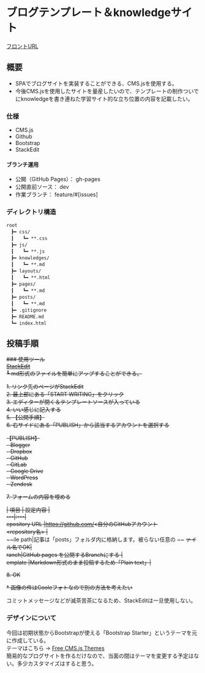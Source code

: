 # ブログテンプレート＆knowledgeサイト
<a href="https://aso-takahiro.github.io/cms/">フロントURL</a>

## 概要
* SPAでブログサイトを実装することができる、CMS.jsを使用する。
* 今後CMS.jsを使用したサイトを量産したいので、テンプレートの制作ついでにknowledgeを書き連ねた学習サイト的な立ち位置の内容を記載したい。

### 仕様
* CMS.js
* Github
* Bootstrap
* StackEdit
  
#### ブランチ運用
* 公開（GitHub Pages）： gh-pages  
* 公開直前ソース： dev
* 作業ブランチ： feature/#[issues]

### ディレクトリ構造
```
root
　┣━ css/
　┃　　┗━ **.css
　┣━ js/
　┃　　┗━ **.js
　┣━ knowledges/
　┃　　┗━ **.md
　┣━ layouts/
　┃　　┗━ **.html
　┣━ pages/
　┃　　┗━ **.md
　┣━ posts/
　┃　　┗━ **.md
　┣━ .gitignore
　┣━ README.md
　┗━ index.html
```

## 投稿手順
~~### 使用ツール~~  
~~<a href="https://stackedit.io/">StackEdit</a>  
┗ md形式のファイルを簡単にアップすることができる。~~

~~1. リンク先のページがStackEdit~~  
~~2. 最上部にある「START WRITING」をクリック~~  
~~3. エディターが開く＆テンプレートソースが入っている~~  
~~4. いい感じに記入する~~  
~~5. 【公開手順】~~  
~~6. 右サイドにある「PUBLISH」から該当するアカウントを選択する~~  

~~【PUBLISH】~~  
~~- Blogger~~  
~~- Dropbox~~  
~~- GitHub~~  
~~- GitLab~~  
~~- Google Drive~~  
~~- WordPress~~  
~~- Zendesk~~  

~~7. フォームの内容を埋める~~  

~~| 項目 | 設定内容 |~~  
~~---|:---|~~  
~~epository URL |https://github.com/<自分のGitHubアカウント~~  
~~<repository名> |~~  
~~ile path|記事は「posts」フォルダ内に格納します。被らない任意の ~~  ~~ァイル名でOK|~~  
~~ranch|GitHub pages を公開するBranchにする |~~  
~~emplate |Markdown形式のまま投稿するため「Plain text」|~~  

~~8. OK~~

~~* 画像の件はGooleフォトなので別の方法を考えたい~~

コミットメッセージなどが滅茶苦茶になるため、StackEditは一旦使用しない。

### デザインについて
今回は初期状態からBootstrapが使える「Bootstrap Starter」というテーマを元に作成している。  
テーマはこちら -> <a href="https://chrisdiana.dev/cms.js-themes/">Free CMS.js Themes</a>  
簡易的なブログサイトを作るだけなので、当面の間はテーマを変更する予定はない。多少カスタマイズはすると思う。